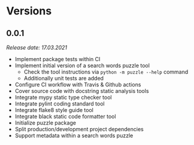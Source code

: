 Versions
========

0.0.1
--------
_Release date: 17.03.2021_

- Implement package tests within CI
- Implement initial version of a search words puzzle tool
  - Check the tool instructions via `python -m puzzle --help` command
  - Additionally unit tests are added
- Configure CI workflow with Travis & Github actions
- Cover source code with docstring static analysis tools
- Integrate mypy static type checker tool
- Integrate pylint coding standard tool
- Integrate flake8 style guide tool
- Integrate black static code formatter tool
- Initialize puzzle package
- Split production/development project dependencies
- Support metadata within a search words puzzle

